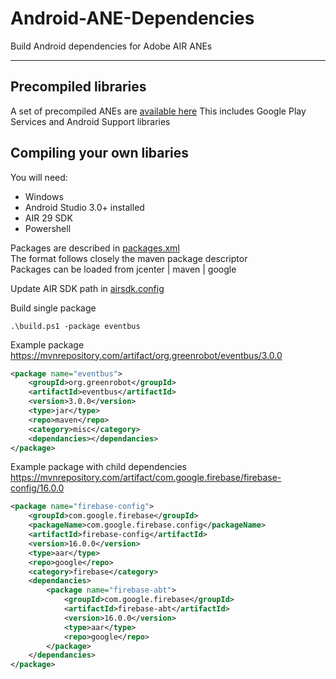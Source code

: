 # Android-ANE-Dependencies

Build Android dependencies for Adobe AIR ANEs

-------------

## Precompiled libraries
A set of precompiled ANEs are [available here](https://github.com/tuarua/Android-ANE-Dependencies/tree/master/anes) This includes Google Play Services and Android Support libraries

## Compiling your own libaries

You will need:
- Windows
- Android Studio 3.0+ installed
- AIR 29 SDK
- Powershell

Packages are described in [packages.xml](https://github.com/tuarua/Android-ANE-Dependencies/tree/master/build/scripts/packages.xml)   
The format follows closely the maven package descriptor   
Packages can be loaded from jcenter | maven | google   

Update AIR SDK path in [airsdk.config](https://github.com/tuarua/Android-ANE-Dependencies/tree/master/build/scripts/airsdk.config)  

Build single package
````shell
.\build.ps1 -package eventbus
`````



Example package  
https://mvnrepository.com/artifact/org.greenrobot/eventbus/3.0.0

````xml
<package name="eventbus">
    <groupId>org.greenrobot</groupId>
    <artifactId>eventbus</artifactId>
    <version>3.0.0</version>
    <type>jar</type>
    <repo>maven</repo>
    <category>misc</category>
    <dependancies></dependancies>
</package>
`````


Example package with child dependencies    
https://mvnrepository.com/artifact/com.google.firebase/firebase-config/16.0.0

````xml
<package name="firebase-config">
    <groupId>com.google.firebase</groupId>
    <packageName>com.google.firebase.config</packageName>
    <artifactId>firebase-config</artifactId>
    <version>16.0.0</version>
    <type>aar</type>
    <repo>google</repo>
    <category>firebase</category>
    <dependancies>
        <package name="firebase-abt">
            <groupId>com.google.firebase</groupId>
            <artifactId>firebase-abt</artifactId>
            <version>16.0.0</version>
            <type>aar</type>
            <repo>google</repo>
        </package>
    </dependancies>
</package>
`````
